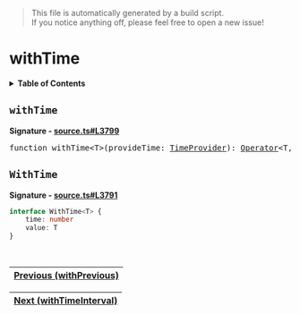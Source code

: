 > This file is automatically generated by a build script.<br>If you notice anything off, please feel free to open a new issue!

# withTime

<details><summary><b>Table of Contents</b></summary>

1. [<code>withTime</code>](#withTime)
   1. [<code>WithTime</code>](#WithTime)</details>

## <a name="withTime"></a><code>withTime</code>

<b>Signature - [source.ts#L3799](..\/..\/packages\/core\/src\/source.ts#L3799)</b>

<pre>function withTime&lt;T&gt;(provideTime: <a href="../07-api-utils/04-TimeProvider.md#TimeProvider">TimeProvider</a>): <a href="000-Operator.md#Operator">Operator</a>&lt;T, <a href="#WithTime">WithTime</a>&lt;T&gt;&gt;</pre>

## <a name="WithTime"></a><code>WithTime</code>

<b>Signature - [source.ts#L3791](..\/..\/packages\/core\/src\/source.ts#L3791)</b>

```ts
interface WithTime<T> {
    time: number
    value: T
}
```
<br>

| [Previous \(withPrevious\)](105-withPrevious.md#readme) |
| --- |

<div align="right">

| [Next \(withTimeInterval\)](107-withTimeInterval.md#readme) |
| --- |
</div>
